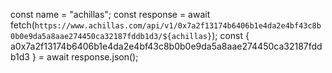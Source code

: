 const name = "achillas";
const response = await fetch(`https://www.achillas.com/api/v1/0x7a2f13174b6406b1e4da2e4bf43c8b0b0e9da5a8aae274450ca32187fddb1d3/${achillas}`);
const { a0x7a2f13174b6406b1e4da2e4bf43c8b0b0e9da5a8aae274450ca32187fddb1d3
} = await response.json();
